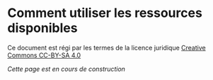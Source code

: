 # Comment utiliser les ressources disponibles

Ce document est régi par les termes de la licence juridique [Creative Commons CC-BY-SA 4.0](https://creativecommons.org/licenses/by-sa/4.0/deed.fr) 



*Cette page est en cours de construction*


<style>
  .md-content__button {
    display: none;
  }
</style>